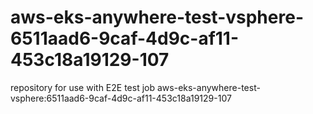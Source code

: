 # aws-eks-anywhere-test-vsphere-6511aad6-9caf-4d9c-af11-453c18a19129-107
repository for use with E2E test job aws-eks-anywhere-test-vsphere:6511aad6-9caf-4d9c-af11-453c18a19129-107
